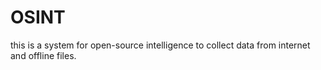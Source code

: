 # OSINT
this is a system for open-source intelligence to collect data from internet and offline files.
